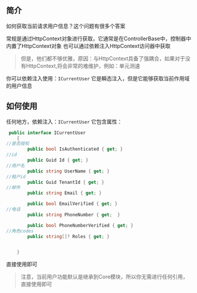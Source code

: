 ## 简介
如何获取当前请求用户信息？这个问题有很多个答案

常规是通过HttpContext对象进行获取，它通常是在ControllerBase中，控制器中内置了HttpContext对象
也可以通过依赖注入HttpContext访问器中获取

> 但是，他们都不够优雅，原因：与HttpContext具备了强耦合，如果对于没有HttpContext,将会非常的难维护，例如：单元测速

你可以依赖注入使用：`ICurrentUser`
它是瞬态注入，但是它能够获取当前作用域的用户信息
## 如何使用
任何地方，依赖注入：`ICurrentUser`
它包含属性：
``` cs
 public interface ICurrentUser
    {
//是否授权
        public bool IsAuthenticated { get; }
//id
        public Guid Id { get; }
//用户名
        public string UserName { get; }
//租户id
        public Guid TenantId { get; }
//邮件
        public string Email { get; }

        public bool EmailVerified { get; }
//电话
        public string PhoneNumber { get;  }

        public bool PhoneNumberVerified { get; }
//角色codes
        public string[]? Roles { get; }


    }
```
直接使用即可

> 注意，当前用户功能默认是继承到Core模块，所以你无需进行任何引用，直接使用即可
